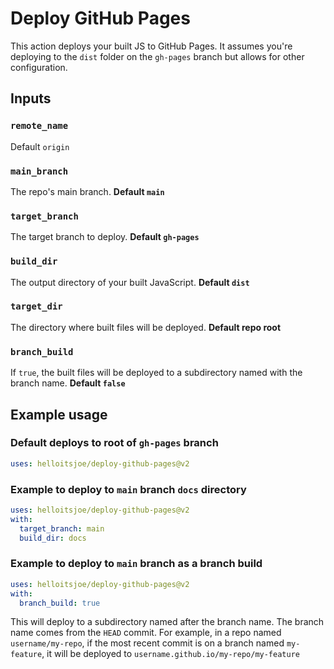 # Deploy GitHub Pages

This action deploys your built JS to GitHub Pages. It assumes you're deploying
to the `dist` folder on the `gh-pages` branch but allows for other
configuration.

## Inputs

### `remote_name`

Default `origin`

### `main_branch`

The repo's main branch. **Default `main`**

### `target_branch`

The target branch to deploy. **Default `gh-pages`**

### `build_dir`

The output directory of your built JavaScript. **Default `dist`**

### `target_dir`

The directory where built files will be deployed. **Default repo root**

### `branch_build`

If `true`, the built files will be deployed to a subdirectory named with the
branch name. **Default `false`**

<!-- ### `github_token`

**REQUIRED** Your GitHub token, available in workflow as
`${{ secrets.GITHUB_TOKEN }}` -->

## Example usage

### Default deploys to root of `gh-pages` branch

```yml
uses: helloitsjoe/deploy-github-pages@v2
```

### Example to deploy to `main` branch `docs` directory

```yml
uses: helloitsjoe/deploy-github-pages@v2
with:
  target_branch: main
  build_dir: docs
```

### Example to deploy to `main` branch as a branch build

```yml
uses: helloitsjoe/deploy-github-pages@v2
with:
  branch_build: true
```

This will deploy to a subdirectory named after the branch name. The branch name
comes from the `HEAD` commit. For example, in a repo named `username/my-repo`,
if the most recent commit is on a branch named `my-feature`, it will be deployed
to `username.github.io/my-repo/my-feature`
